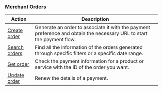 ### Merchant Orders

|Action|Description|
|---|---|
|[Create order](https://www.mercadopago[FAKER][URL][DOMAIN]/developers/en/reference/merchant_orders/_merchant_orders/post)|Generate an order to associate it with the payment preference and obtain the necessary URL to start the payment flow.|
|[Search orders](https://www.mercadopago[FAKER][URL][DOMAIN]/developers/en/reference/merchant_orders/_merchant_orders_search/get)|Find all the information of the orders generated through specific filters or a specific date range.|
|[Get order](https://www.mercadopago[FAKER][URL][DOMAIN]/developers/en/reference/merchant_orders/_merchant_orders_id/get)|Check the payment information for a product or service with the ID of the order you want.|
|[Update order](https://www.mercadopago[FAKER][URL][DOMAIN]/developers/en/reference/merchant_orders/_merchant_orders_id/put)|Renew the details of a payment.|




